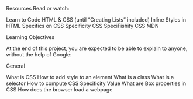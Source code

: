 Resources
Read or watch:

Learn to Code HTML & CSS (until “Creating Lists” included)
Inline Styles in HTML
Specifics on CSS Specificity
CSS SpeciFishity
CSS
MDN

Learning Objectives

At the end of this project, you are expected to be able to explain to anyone, without the help of Google:

General

What is CSS
How to add style to an element
What is a class
What is a selector
How to compute CSS Specificity Value
What are Box properties in CSS
How does the browser load a webpage
